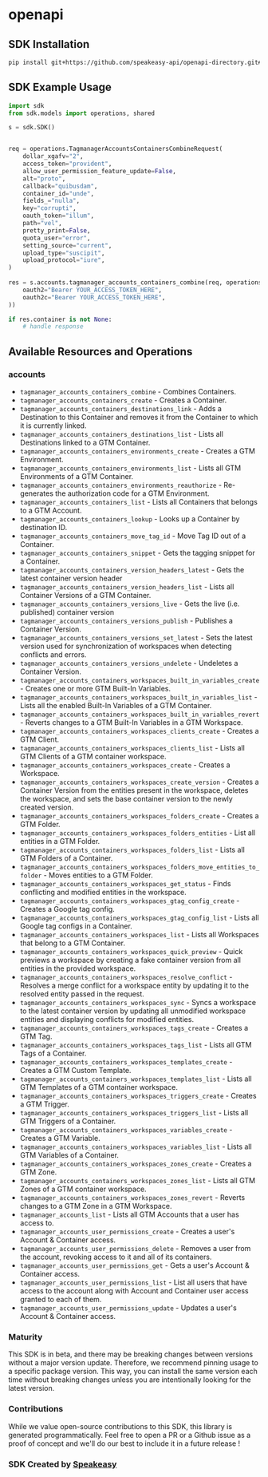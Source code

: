 # openapi

<!-- Start SDK Installation -->
## SDK Installation

```bash
pip install git+https://github.com/speakeasy-api/openapi-directory.git#subdirectory=SDKs/googleapis.com/tagmanager/v2/python
```
<!-- End SDK Installation -->

## SDK Example Usage
<!-- Start SDK Example Usage -->
```python
import sdk
from sdk.models import operations, shared

s = sdk.SDK()


req = operations.TagmanagerAccountsContainersCombineRequest(
    dollar_xgafv="2",
    access_token="provident",
    allow_user_permission_feature_update=False,
    alt="proto",
    callback="quibusdam",
    container_id="unde",
    fields_="nulla",
    key="corrupti",
    oauth_token="illum",
    path="vel",
    pretty_print=False,
    quota_user="error",
    setting_source="current",
    upload_type="suscipit",
    upload_protocol="iure",
)
    
res = s.accounts.tagmanager_accounts_containers_combine(req, operations.TagmanagerAccountsContainersCombineSecurity(
    oauth2="Bearer YOUR_ACCESS_TOKEN_HERE",
    oauth2c="Bearer YOUR_ACCESS_TOKEN_HERE",
))

if res.container is not None:
    # handle response
```
<!-- End SDK Example Usage -->

<!-- Start SDK Available Operations -->
## Available Resources and Operations


### accounts

* `tagmanager_accounts_containers_combine` - Combines Containers.
* `tagmanager_accounts_containers_create` - Creates a Container.
* `tagmanager_accounts_containers_destinations_link` - Adds a Destination to this Container and removes it from the Container to which it is currently linked.
* `tagmanager_accounts_containers_destinations_list` - Lists all Destinations linked to a GTM Container.
* `tagmanager_accounts_containers_environments_create` - Creates a GTM Environment.
* `tagmanager_accounts_containers_environments_list` - Lists all GTM Environments of a GTM Container.
* `tagmanager_accounts_containers_environments_reauthorize` - Re-generates the authorization code for a GTM Environment.
* `tagmanager_accounts_containers_list` - Lists all Containers that belongs to a GTM Account.
* `tagmanager_accounts_containers_lookup` - Looks up a Container by destination ID.
* `tagmanager_accounts_containers_move_tag_id` - Move Tag ID out of a Container.
* `tagmanager_accounts_containers_snippet` - Gets the tagging snippet for a Container.
* `tagmanager_accounts_containers_version_headers_latest` - Gets the latest container version header
* `tagmanager_accounts_containers_version_headers_list` - Lists all Container Versions of a GTM Container.
* `tagmanager_accounts_containers_versions_live` - Gets the live (i.e. published) container version
* `tagmanager_accounts_containers_versions_publish` - Publishes a Container Version.
* `tagmanager_accounts_containers_versions_set_latest` - Sets the latest version used for synchronization of workspaces when detecting conflicts and errors.
* `tagmanager_accounts_containers_versions_undelete` - Undeletes a Container Version.
* `tagmanager_accounts_containers_workspaces_built_in_variables_create` - Creates one or more GTM Built-In Variables.
* `tagmanager_accounts_containers_workspaces_built_in_variables_list` - Lists all the enabled Built-In Variables of a GTM Container.
* `tagmanager_accounts_containers_workspaces_built_in_variables_revert` - Reverts changes to a GTM Built-In Variables in a GTM Workspace.
* `tagmanager_accounts_containers_workspaces_clients_create` - Creates a GTM Client.
* `tagmanager_accounts_containers_workspaces_clients_list` - Lists all GTM Clients of a GTM container workspace.
* `tagmanager_accounts_containers_workspaces_create` - Creates a Workspace.
* `tagmanager_accounts_containers_workspaces_create_version` - Creates a Container Version from the entities present in the workspace, deletes the workspace, and sets the base container version to the newly created version.
* `tagmanager_accounts_containers_workspaces_folders_create` - Creates a GTM Folder.
* `tagmanager_accounts_containers_workspaces_folders_entities` - List all entities in a GTM Folder.
* `tagmanager_accounts_containers_workspaces_folders_list` - Lists all GTM Folders of a Container.
* `tagmanager_accounts_containers_workspaces_folders_move_entities_to_folder` - Moves entities to a GTM Folder.
* `tagmanager_accounts_containers_workspaces_get_status` - Finds conflicting and modified entities in the workspace.
* `tagmanager_accounts_containers_workspaces_gtag_config_create` - Creates a Google tag config.
* `tagmanager_accounts_containers_workspaces_gtag_config_list` - Lists all Google tag configs in a Container.
* `tagmanager_accounts_containers_workspaces_list` - Lists all Workspaces that belong to a GTM Container.
* `tagmanager_accounts_containers_workspaces_quick_preview` - Quick previews a workspace by creating a fake container version from all entities in the provided workspace.
* `tagmanager_accounts_containers_workspaces_resolve_conflict` - Resolves a merge conflict for a workspace entity by updating it to the resolved entity passed in the request.
* `tagmanager_accounts_containers_workspaces_sync` - Syncs a workspace to the latest container version by updating all unmodified workspace entities and displaying conflicts for modified entities.
* `tagmanager_accounts_containers_workspaces_tags_create` - Creates a GTM Tag.
* `tagmanager_accounts_containers_workspaces_tags_list` - Lists all GTM Tags of a Container.
* `tagmanager_accounts_containers_workspaces_templates_create` - Creates a GTM Custom Template.
* `tagmanager_accounts_containers_workspaces_templates_list` - Lists all GTM Templates of a GTM container workspace.
* `tagmanager_accounts_containers_workspaces_triggers_create` - Creates a GTM Trigger.
* `tagmanager_accounts_containers_workspaces_triggers_list` - Lists all GTM Triggers of a Container.
* `tagmanager_accounts_containers_workspaces_variables_create` - Creates a GTM Variable.
* `tagmanager_accounts_containers_workspaces_variables_list` - Lists all GTM Variables of a Container.
* `tagmanager_accounts_containers_workspaces_zones_create` - Creates a GTM Zone.
* `tagmanager_accounts_containers_workspaces_zones_list` - Lists all GTM Zones of a GTM container workspace.
* `tagmanager_accounts_containers_workspaces_zones_revert` - Reverts changes to a GTM Zone in a GTM Workspace.
* `tagmanager_accounts_list` - Lists all GTM Accounts that a user has access to.
* `tagmanager_accounts_user_permissions_create` - Creates a user's Account & Container access.
* `tagmanager_accounts_user_permissions_delete` - Removes a user from the account, revoking access to it and all of its containers.
* `tagmanager_accounts_user_permissions_get` - Gets a user's Account & Container access.
* `tagmanager_accounts_user_permissions_list` - List all users that have access to the account along with Account and Container user access granted to each of them.
* `tagmanager_accounts_user_permissions_update` - Updates a user's Account & Container access.
<!-- End SDK Available Operations -->

### Maturity

This SDK is in beta, and there may be breaking changes between versions without a major version update. Therefore, we recommend pinning usage
to a specific package version. This way, you can install the same version each time without breaking changes unless you are intentionally
looking for the latest version.

### Contributions

While we value open-source contributions to this SDK, this library is generated programmatically.
Feel free to open a PR or a Github issue as a proof of concept and we'll do our best to include it in a future release !

### SDK Created by [Speakeasy](https://docs.speakeasyapi.dev/docs/using-speakeasy/client-sdks)
